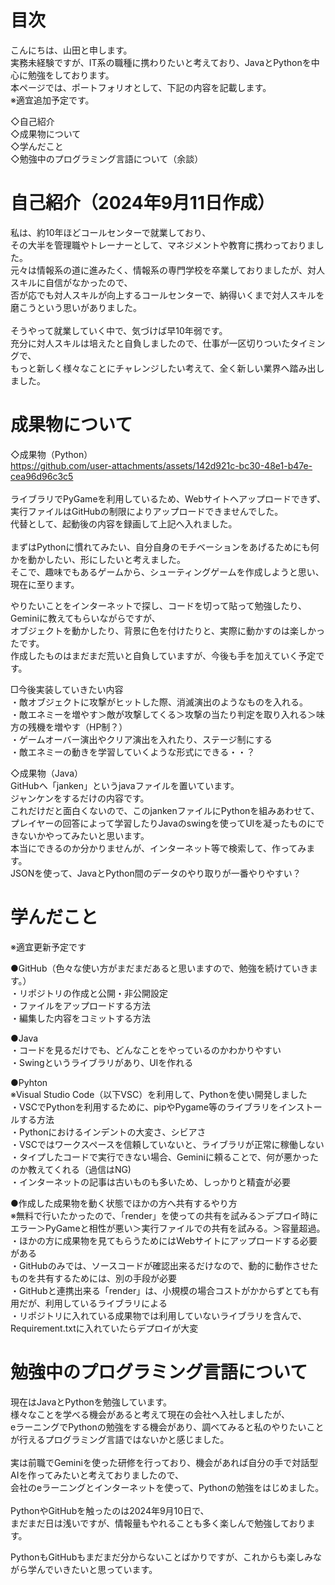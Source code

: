 
# 目次

こんにちは、山田と申します。<br>
実務未経験ですが、IT系の職種に携わりたいと考えており、JavaとPythonを中心に勉強をしております。<br>
本ページでは、ポートフォリオとして、下記の内容を記載します。<br>
※適宜追加予定です。

◇自己紹介<br>
◇成果物について<br>
◇学んだこと<br>
◇勉強中のプログラミング言語について（余談）<br>

# 自己紹介（2024年9月11日作成）
私は、約10年ほどコールセンターで就業しており、<br>
その大半を管理職やトレーナーとして、マネジメントや教育に携わっておりました。<br>
元々は情報系の道に進みたく、情報系の専門学校を卒業しておりましたが、対人スキルに自信がなかったので、<br>
否が応でも対人スキルが向上するコールセンターで、納得いくまで対人スキルを磨こうという思いがありました。<br>
<br>
そうやって就業していく中で、気づけば早10年弱です。<br>
充分に対人スキルは培えたと自負しましたので、仕事が一区切りついたタイミングで、<br>
もっと新しく様々なことにチャレンジしたい考えて、全く新しい業界へ踏み出しました。<br>

# 成果物について
 ◇成果物（Python） <br>
https://github.com/user-attachments/assets/142d921c-bc30-48e1-b47e-cea96d96c3c5
 <br> <br>
ライブラリでPyGameを利用しているため、Webサイトへアップロードできず、 <br>
実行ファイルはGitHubの制限によりアップロードできませんでした。<br>
代替として、起動後の内容を録画して上記へ入れました。<br>
<br>
まずはPythonに慣れてみたい、自分自身のモチベーションをあげるためにも何かを動かしたい、形にしたいと考えました。<br>
そこで、趣味でもあるゲームから、シューティングゲームを作成しようと思い、現在に至ります。<br>

やりたいことをインターネットで探し、コードを切って貼って勉強したり、Geminiに教えてもらいながらですが、<br>
オブジェクトを動かしたり、背景に色を付けたりと、実際に動かすのは楽しかったです。<br>
作成したものはまだまだ荒いと自負していますが、今後も手を加えていく予定です。<br>

□今後実装していきたい内容<br>
・敵オブジェクトに攻撃がヒットした際、消滅演出のようなものを入れる。<br>
・敵エネミーを増やす＞敵が攻撃してくる＞攻撃の当たり判定を取り入れる＞味方の残機を増やす（HP制？）<br>
・ゲームオーバー演出やクリア演出を入れたり、ステージ制にする<br>
・敵エネミーの動きを学習していくような形式にできる・・？<br>

◇成果物（Java）<br>
GitHubへ「janken」というjavaファイルを置いています。<br>
ジャンケンをするだけの内容です。<br>
これだけだと面白くないので、このjankenファイルにPythonを組みあわせて、<br>
プレイヤーの回答によって学習したりJavaのswingを使ってUIを凝ったものにできないかやってみたいと思います。<br>
本当にできるのか分かりませんが、インターネット等で検索して、作ってみます。<br>
JSONを使って、JavaとPython間のデータのやり取りが一番やりやすい？<br>

# 学んだこと
※適宜更新予定です<br>

●GitHub（色々な使い方がまだまだあると思いますので、勉強を続けていきます。）<br>
・リポジトリの作成と公開・非公開設定<br>
・ファイルをアップロードする方法<br>
・編集した内容をコミットする方法<br>

●Java<br>
・コードを見るだけでも、どんなことをやっているのかわかりやすい<br>
・Swingというライブラリがあり、UIを作れる<br>

●Pyhton<br>
※Visual Studio Code（以下VSC）を利用して、Pythonを使い開発しました<br>
・VSCでPythonを利用するために、pipやPygame等のライブラリをインストールする方法<br>
・Pythonにおけるインデントの大変さ、シビアさ<br>
・VSCではワークスペースを信頼していないと、ライブラリが正常に稼働しない<br>
・タイプしたコードで実行できない場合、Geminiに頼ることで、何が悪かったのか教えてくれる（過信はNG)<br>
・インターネットの記事は古いものも多いため、しっかりと精査が必要<br>

●作成した成果物を動く状態でほかの方へ共有するやり方<br>
※無料で行いたかったので、「render」を使っての共有を試みる＞デプロイ時にエラー＞PyGameと相性が悪い＞実行ファイルでの共有を試みる。＞容量超過。<br>
・ほかの方に成果物を見てもらうためにはWebサイトにアップロードする必要がある<br>
・GitHubのみでは、ソースコードが確認出来るだけなので、動的に動作させたものを共有するためには、別の手段が必要<br>
・GitHubと連携出来る「render」は、小規模の場合コストがかからずとても有用だが、利用しているライブラリによる<br>
・リポジトリに入れている成果物では利用していないライブラリを含んで、Requirement.txtに入れていたらデプロイが大変<br>

# 勉強中のプログラミング言語について

現在はJavaとPythonを勉強しています。<br>
様々なことを学べる機会があると考えて現在の会社へ入社しましたが、<br>
eラーニングでPythonの勉強をする機会があり、調べてみると私のやりたいことが行えるプログラミング言語ではないかと感じました。<br>
<br>
実は前職でGeminiを使った研修を行っており、機会があれば自分の手で対話型AIを作ってみたいと考えておりましたので、<br>
会社のeラーニングとインターネットを使って、Pythonの勉強をはじめました。<br>
<br>
PythonやGitHubを触ったのは2024年9月10日で、<br>
まだまだ日は浅いですが、情報量もやれることも多く楽しんで勉強しております。<br>

PythonもGitHubもまだまだ分からないことばかりですが、これからも楽しみながら学んでいきたいと思っています。<br>
